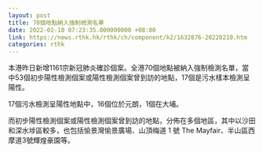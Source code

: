 ```yaml
---
layout: post
title: 70個地點納入強制檢測名單
date: 2022-02-10 07:23:35.000000000 +08:00
link: https://news.rthk.hk/rthk/ch/component/k2/1632876-20220210.htm
categories: rthk
---
```


本港昨日新增1161宗新冠肺炎確診個案。全港70個地點被納入強制檢測名單，當中53個初步陽性檢測個案或陽性檢測個案曾到訪的地點，17個是污水樣本檢測呈陽性。

17個污水檢測呈陽性地點中，16個位於元朗，1個在大埔。

而初步陽性檢測個案或陽性檢測個案曾到訪的地點，分佈在多個地區，其中以沙田和深水埗區較多，也包括愉景灣愉景廣場、山頂梅道 1 號 The Mayfair、半山區西摩道3號輝煌豪園等。
